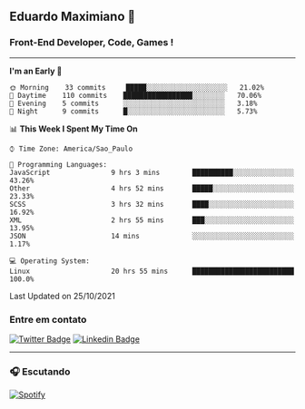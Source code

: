 ## Eduardo Maximiano 👋

### Front-End Developer, Code, Games !

---

<!--START_SECTION:waka-->
**I'm an Early 🐤** 

```text
🌞 Morning    33 commits     █████░░░░░░░░░░░░░░░░░░░░   21.02% 
🌆 Daytime    110 commits    █████████████████░░░░░░░░   70.06% 
🌃 Evening    5 commits      ░░░░░░░░░░░░░░░░░░░░░░░░░   3.18% 
🌙 Night      9 commits      █░░░░░░░░░░░░░░░░░░░░░░░░   5.73%

```


📊 **This Week I Spent My Time On** 

```text
⌚︎ Time Zone: America/Sao_Paulo

💬 Programming Languages: 
JavaScript               9 hrs 3 mins        ██████████░░░░░░░░░░░░░░░   43.26% 
Other                    4 hrs 52 mins       █████░░░░░░░░░░░░░░░░░░░░   23.33% 
SCSS                     3 hrs 32 mins       ████░░░░░░░░░░░░░░░░░░░░░   16.92% 
XML                      2 hrs 55 mins       ███░░░░░░░░░░░░░░░░░░░░░░   13.95% 
JSON                     14 mins             ░░░░░░░░░░░░░░░░░░░░░░░░░   1.17%

💻 Operating System: 
Linux                    20 hrs 55 mins      █████████████████████████   100.0%

```


 Last Updated on 25/10/2021
<!--END_SECTION:waka-->

### Entre em contato

[![Twitter Badge](https://img.shields.io/badge/-@edmaxi-1ca0f1?style=flat-square&labelColor=1ca0f1&logo=twitter&logoColor=white&link=https://twitter.com/edmaxi)](https://twitter.com/edmaxi)
[![Linkedin Badge](https://img.shields.io/badge/-Eduardo_Maximiano-0077B5?style=flat-square&logo=Linkedin&logoColor=white&link=https://www.linkedin.com/in/maximiano-eduardo)](https://www.linkedin.com/in/maximiano-eduardo)

---

### 🎧 Escutando
[![Spotify](https://novatorem-sandy.vercel.app/api/spotify)](https://open.spotify.com/user/comgigo)
